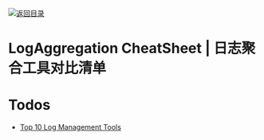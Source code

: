 [![返回目录](https://parg.co/UCb)](https://github.com/wxyyxc1992/Awesome-CheatSheets)

# LogAggregation CheatSheet | 日志聚合工具对比清单

# Todos

- [Top 10 Log Management Tools](https://dzone.com/articles/top-10-log-management-tools-1)
